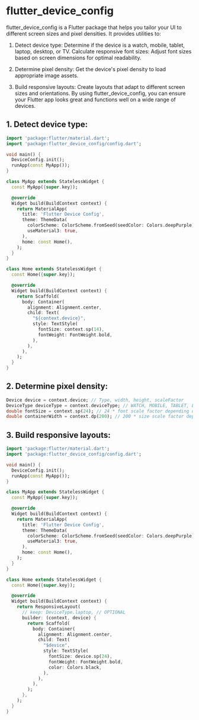 # flutter_device_config

flutter_device_config is a Flutter package that helps you tailor your UI to different screen sizes
and pixel densities. It provides utilities to:

1. Detect device type: Determine if the device is a watch, mobile, tablet, laptop, desktop, or TV.
   Calculate responsive font sizes: Adjust font sizes based on screen dimensions for optimal
   readability.

2. Determine pixel density: Get the device's pixel density to load appropriate image assets.

3. Build responsive layouts: Create layouts that adapt to different screen sizes and orientations.
   By using flutter_device_config, you can ensure your Flutter app looks great and functions well
   on a wide range of devices.

## 1. Detect device type:

```dart
import 'package:flutter/material.dart';
import 'package:flutter_device_config/config.dart';

void main() {
  DeviceConfig.init();
  runApp(const MyApp());
}

class MyApp extends StatelessWidget {
  const MyApp({super.key});

  @override
  Widget build(BuildContext context) {
    return MaterialApp(
      title: 'Flutter Device Config',
      theme: ThemeData(
        colorScheme: ColorScheme.fromSeed(seedColor: Colors.deepPurple),
        useMaterial3: true,
      ),
      home: const Home(),
    );
  }
}

class Home extends StatelessWidget {
  const Home({super.key});

  @override
  Widget build(BuildContext context) {
    return Scaffold(
      body: Container(
        alignment: Alignment.center,
        child: Text(
          "${context.device}",
          style: TextStyle(
            fontSize: context.sp(14),
            fontWeight: FontWeight.bold,
          ),
        ),
      ),
    );
  }
}
```

## 2. Determine pixel density:

```dart
Device device = context.device; // Type, width, height, scaleFactor
DeviceType deviceType = context.deviceType; // WATCH, MOBILE, TABLET, LAPTOP, DESKTOP, TV
double fontSize = context.sp(24); // 24 * font scale factor depending on screen size
double containerWidth = context.dp(200); // 200 * size scale factor depending on screen size
```

## 3. Build responsive layouts:

```dart
import 'package:flutter/material.dart';
import 'package:flutter_device_config/config.dart';

void main() {
  DeviceConfig.init();
  runApp(const MyApp());
}

class MyApp extends StatelessWidget {
  const MyApp({super.key});

  @override
  Widget build(BuildContext context) {
    return MaterialApp(
      title: 'Flutter Device Config',
      theme: ThemeData(
        colorScheme: ColorScheme.fromSeed(seedColor: Colors.deepPurple),
        useMaterial3: true,
      ),
      home: const Home(),
    );
  }
}

class Home extends StatelessWidget {
  const Home({super.key});

  @override
  Widget build(BuildContext context) {
    return ResponsiveLayout(
      // keep: DeviceType.laptop, // OPTIONAL
      builder: (context, device) {
        return Scaffold(
          body: Container(
            alignment: Alignment.center,
            child: Text(
              "$device",
              style: TextStyle(
                fontSize: device.sp(24),
                fontWeight: FontWeight.bold,
                color: Colors.black,
              ),
            ),
          ),
        );
      },
    );
  }
}
```